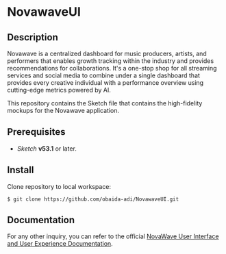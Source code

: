 # NovawaveUI

## Description

Novawave is a centralized dashboard for music producers, artists, and performers that enables growth tracking within the industry and provides recommendations for collaborations. It's a one-stop shop for all streaming services and social media to combine under a single dashboard that provides every creative individual with a performance overview using cutting-edge metrics powered by AI.

This repository contains the Sketch file that contains the high-fidelity mockups for the Novawave application.

## Prerequisites

- _Sketch_ **v53.1** or later.

## Install

Clone repository to local workspace:
```
$ git clone https://github.com/obaida-adi/NovawaveUI.git
```

## Documentation

For any other inquiry, you can refer to the official [ NovaWave User Interface and User Experience Documentation](https://github.com/anthonyanader/NovaWave/wiki/User-Interface-and-User-Experience).
